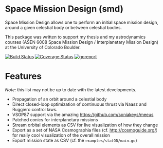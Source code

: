 # Space Mission Design (smd)
Space Mission Design allows one to perform an initial space mission design, around a given celestial body or between celestial bodies.

This package was written to support my thesis and my astrodynamics courses (ASEN 6008 Space Mission Design / Interplanetary Mission Design) at the University of Colorado Boulder.

[![Build Status](https://travis-ci.org/ChristopherRabotin/smd.svg?branch=master)](https://travis-ci.org/ChristopherRabotin/smd) [![Coverage Status](https://coveralls.io/repos/ChristopherRabotin/smd/badge.svg?branch=master&service=github)](https://coveralls.io/github/ChristopherRabotin/smd?branch=master)
[![goreport](https://goreportcard.com/badge/github.com/ChristopherRabotin/smd)](https://goreportcard.com/report/github.com/ChristopherRabotin/smd)

# Features
_Note:_ this list may not be up to date with the latest developments.
- Propagation of an orbit around a celestial body
- Direct closed-loop optimization of continuous thrust via Naasz and Ruggiero control laws.
- VSOP87 support via the amazing https://github.com/soniakeys/meeus
- Patched conics for interplanetary missions
- Stream orbital elements as CSV for live visualization of how they change
- Export as a set of NASA Cosmographia files (cf. http://cosmoguide.org/) for really cool visualization of the overall mission
- Export mission state as CSV (cf. the `examples/statOD/main.go`)
